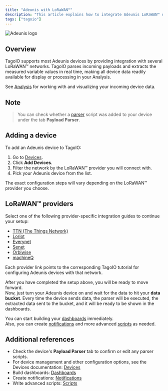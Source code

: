 ```yaml
---
title: "Adeunis with LoRaWAN™"
description: "This article explains how to integrate Adeunis LoRaWAN™ devices with TagoIO, how TagoIO parses device payloads, and the steps to add and configure devices for different LoRaWAN™ network providers."
tags: ["tagoio"]
---
```

![Adeunis logo](/docs_imagem/tagoio/adeunis-with-lorawan-2.png)

## Overview

TagoIO supports most Adeunis devices by providing integration with several LoRaWAN™ networks. TagoIO parses incoming payloads and extracts the measured variable values in real time, making all device data readily available for display or processing in your Analysis.

See [Analysis](../analysis/analysis-overview) for working with and visualizing your incoming device data.

## Note

> You can check whether a [parser](/tagoio/payload-parser/payload-parser) script was added to your device under the tab **Payload Parser**.

## Adding a device

To add an Adeunis device to TagoIO:
1. Go to [Devices](../devices/devices).
2. Click **Add Devices**.
3. Filter the network by the LoRaWAN™ provider you will connect with.
4. Pick your Adeunis device from the list.

The exact configuration steps will vary depending on the LoRaWAN™ provider you choose.

## LoRaWAN™ providers

Select one of the following provider-specific integration guides to continue your setup:

- [TTN (The Things Network)](../tutorials/the-things-network-lorawan)
- [Loriot](../tutorials/loriot-lorawan)
- [Everynet](../tutorials/everynet-lorawan)
- [Senet](/tagoio/senet-network)
- [Orbiwise](/tagoio/tutorials/orbiwise-lorawan)
- [machineQ](/tagoio/tutorials/machineq-lorawan)

Each provider link points to the corresponding TagoIO tutorial for configuring Adeunis devices with that network.

After you have completed the setup above, you will be ready to move forward.  
Now, just turn your Adeunis device on and wait for the data to hit your **data bucket**. Every time the device sends data, the parser will be executed, the extracted data sent to the bucket, and it will be ready to be shown in the dashboards.

You can start building your [dashboards](/tagoio/dashboards/dashboard-overview) immediately.  
Also, you can create [notifications](/tagoio/notifications/notification) and more advanced [scripts](/tagoio/analysis/creating-analysis) as needed.

## Additional references

- Check the device's **Payload Parser** tab to confirm or edit any parser scripts.
- For device management and other configuration options, see the Devices documentation: [Devices](../devices/devices)
- Build dashboards: [Dashboards](/tagoio/dashboards/dashboard-overview)
- Create notifications: [Notifications](/tagoio/notifications/notification)
- Write advanced scripts: [Scripts](/tagoio/analysis/creating-analysis)